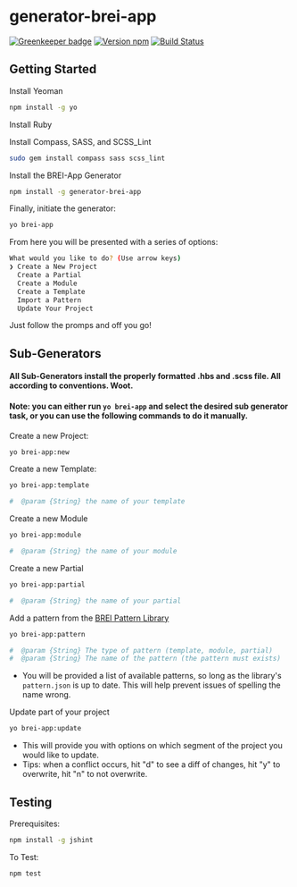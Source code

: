 # generator-brei-app

[![Greenkeeper badge](https://badges.greenkeeper.io/BarkleyREI/generator-brei-app.svg)](https://greenkeeper.io/)
[![Version npm][version]](http://browsenpm.org/package/generator-brei-app)
[![Build Status](https://travis-ci.org/BarkleyREI/generator-brei-app.svg?branch=master)](https://travis-ci.org/BarkleyREI/generator-brei-app)

[version]: http://img.shields.io/npm/v/generator-brei-app.svg?style=flat-square

## Getting Started

Install Yeoman

```bash
npm install -g yo
```
Install Ruby

Install Compass, SASS, and SCSS_Lint
````bash
sudo gem install compass sass scss_lint
````

Install the BREI-App Generator

```bash
npm install -g generator-brei-app
```

Finally, initiate the generator:

```bash
yo brei-app
```

From here you will be presented with a series of options:
```bash
What would you like to do? (Use arrow keys)
❯ Create a New Project
  Create a Partial
  Create a Module
  Create a Template
  Import a Pattern
  Update Your Project
  ```
Just follow the promps and off you go!

## Sub-Generators

#### All Sub-Generators install the properly formatted .hbs and .scss file. All according to conventions. Woot.

#### Note: you can either run `yo brei-app` and select the desired sub generator task, or you can use the following commands to do it manually.

Create a new Project:
```bash
yo brei-app:new
```

Create a new Template:
```bash
yo brei-app:template

#  @param {String} the name of your template
```

Create a new Module
```bash
yo brei-app:module

#  @param {String} the name of your module
```

Create a new Partial
```bash
yo brei-app:partial

#  @param {String} the name of your partial
```

Add a pattern from the [BREI Pattern Library](https://github.com/BarkleyREI/brei-pattern-library)
```bash
yo brei-app:pattern

#  @param {String} The type of pattern (template, module, partial)
#  @param {String} The name of the pattern (the pattern must exists)
```
- You will be provided a list of available patterns, so long as the library's `pattern.json` is up to date.
This will help prevent issues of spelling the name wrong.

Update part of your project
```bash
yo brei-app:update
```
- This will provide you with options on which segment of the project you would like to update.
 - Tips: when a conflict occurs, hit "d" to see a diff of changes, hit "y" to overwrite, hit "n" to not overwrite.

## Testing

Prerequisites:

```bash
npm install -g jshint
```

To Test:
```bash
npm test
```
